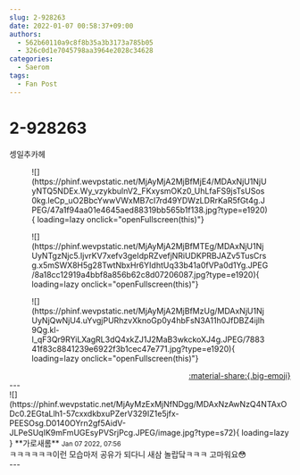 ```yaml
---
slug: 2-928263
date: 2022-01-07 00:58:37+09:00
authors:
  - 562b60110a9c8f8b35a3b3173a785b05
  - 326c0d1e7045798aa3964e2028c34628
categories:
  - Saerom
tags:
  - Fan Post
---
```


# 2-928263

<div class="post-container" markdown="1">
<div class="content-container md-sidebar__scrollwrap" markdown="1">

셍일추카헤
<figure markdown="1">
![](https://phinf.wevpstatic.net/MjAyMjA2MjBfMjE4/MDAxNjU1NjUyNTQ5NDEx.Wy_vzykbulnV2_FKxysmOKz0_UhLfaFS9jsTsUSos0kg.leCp_uO2BbcYwwVWxMB7cI7rd49YDWzLDRrKaR5fGt4g.JPEG/47a1f94aa01e4645aed88319bb565b1f138.jpg?type=e1920){ loading=lazy onclick="openFullscreen(this)"}
</figure>

<figure markdown="1">
![](https://phinf.wevpstatic.net/MjAyMjA2MjBfMTEg/MDAxNjU1NjUyNTgzNjc5.IjvrKV7xefv3geIdpRZvefjNRiUDKPRBJAZv5TusCrsg.x5mSWX8H5g28TwtNbxHr6YIdhtUq33b41a0fVPa0d1Yg.JPEG/8a18cc12919a4bbf8a856b62c8d07206087.jpg?type=e1920){ loading=lazy onclick="openFullscreen(this)"}
</figure>

<figure markdown="1">
![](https://phinf.wevpstatic.net/MjAyMjA2MjBfMzUg/MDAxNjU1NjUyNjQwNjU4.uYvgjPURhzvXknoGp0y4hbFsN3A11h0JfDBZ4ijlh9Qg.kl-I_qF3Qr9RYiLXagRL3dQ4xkZJ1J2MaB3wkckoXJ4g.JPEG/788341f83c8841239e6922f3b1cec47e771.jpg?type=e1920){ loading=lazy onclick="openFullscreen(this)"}
</figure>


</div>
</div>

<div style="text-align: right;" markdown="1">
<a href="https://weverse.io/fromis9/fanpost/2-928263" style="text-align: right;">:material-share:{.big-emoji}</a>
</div>
---

<div class="comments-container md-sidebar__scrollwrap" markdown="1">
<div class="comment" markdown="1">
<div class='id-container' markdown="1">
![](https://phinf.wevpstatic.net/MjAyMzExMjNfNDgg/MDAxNzAwNzQ4NTAxODc0.2EGtaLlh1-57cxxdkbxuPZerV329IZ1e5jfx-PEESOsg.D0140OYrn2gf5AidV-JLPeSUqIK9mFmUGEsyPVSrjPcg.JPEG/image.jpg?type=s72){ loading=lazy }
**<span class="artist">가로새롬</span>** <small>Jan 07 2022, 07:56</small><br>
</div>
<div class='comment-body' markdown="1">
ㅋㅋㅋㅋㅋㅋ이런 모습마저 공유가 되다니 새삼 놀랍닼ㅋㅋㅋ 고마워요😳
</div>
</div>
</div>
---

